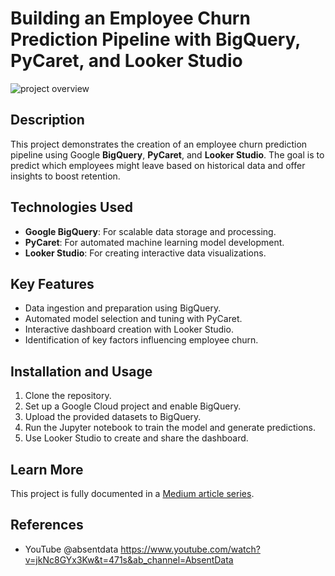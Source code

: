 # Building an Employee Churn Prediction Pipeline with BigQuery, PyCaret, and Looker Studio

![project overview](https://miro.medium.com/v2/resize:fit:1100/format:webp/1*ynsvhf16H-NJyj2coTvX8A.jpeg)

## Description

This project demonstrates the creation of an employee churn prediction pipeline using Google **BigQuery**, **PyCaret**, and **Looker Studio**. The goal is to predict which employees might leave based on historical data and offer insights to boost retention.

## Technologies Used

- **Google BigQuery**: For scalable data storage and processing.
- **PyCaret**: For automated machine learning model development.
- **Looker Studio**: For creating interactive data visualizations.

## Key Features

- Data ingestion and preparation using BigQuery.
- Automated model selection and tuning with PyCaret.
- Interactive dashboard creation with Looker Studio.
- Identification of key factors influencing employee churn.

## Installation and Usage
1. Clone the repository.
2. Set up a Google Cloud project and enable BigQuery.
3. Upload the provided datasets to BigQuery.
4. Run the Jupyter notebook to train the model and generate predictions.
5. Use Looker Studio to create and share the dashboard.

## Learn More

This project is fully documented in a [Medium article series](https://medium.com/@jushijun/building-an-employee-churn-prediction-pipeline-with-bigquery-pycaret-and-looker-studio-018906cda2ee).

## References

- YouTube @absentdata https://www.youtube.com/watch?v=jkNc8GYx3Kw&t=471s&ab_channel=AbsentData